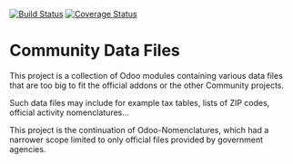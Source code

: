 [![Build Status](https://travis-ci.org/OCA/community-data-files.svg?branch=13.0)](https://travis-ci.org/OCA/community-data-files)
[![Coverage Status](https://coveralls.io/repos/OCA/community-data-files/badge.png?branch=13.0)](https://coveralls.io/r/OCA/community-data-files?branch=13.0)

Community Data Files
====================


This project is a collection of Odoo modules containing various data files
that are too big to fit the official addons or the other Community projects.

Such data files may include for example tax tables, lists of ZIP codes,
official activity nomenclatures...

This project is the continuation of Odoo-Nomenclatures, which had a narrower
scope limited to only official files provided by government agencies.
